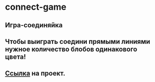 # connect-game
## Игра-соединяйка
## Чтобы выиграть соедини прямыми линиями нужное количество блобов одинакового цвета! 
## [Ссылка](https://varleyelectra.github.io/connect-game/) на проект.
